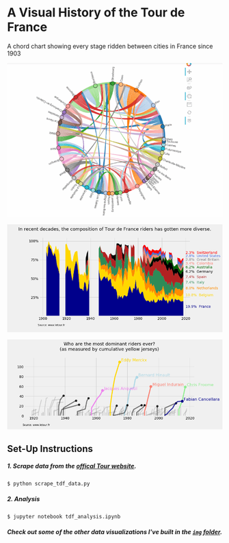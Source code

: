 # A Visual History of the Tour de France

A chord chart showing every stage ridden between cities in France since 1903

![alt text](https://github.com/yontartu/tour-de-france/blob/master/img/12_chord_chart.gif) 

![alt text](https://github.com/yontartu/tour-de-france/blob/master/img/07_nationality_mixture_over_time.png)

![alt text](https://github.com/yontartu/tour-de-france/blob/master/img/01_cumulative_yellow_jerseys_over_time.png)

## Set-Up Instructions

##### 1. Scrape data from the [offical Tour website](https://www.letour.fr).

```bash
$ python scrape_tdf_data.py
```

##### 2. Analysis

```bash
$ jupyter notebook tdf_analysis.ipynb
```

##### Check out some of the other data visualizations I've built in the [`img` folder](https://github.com/yontartu/tour-de-france/tree/master/img).
